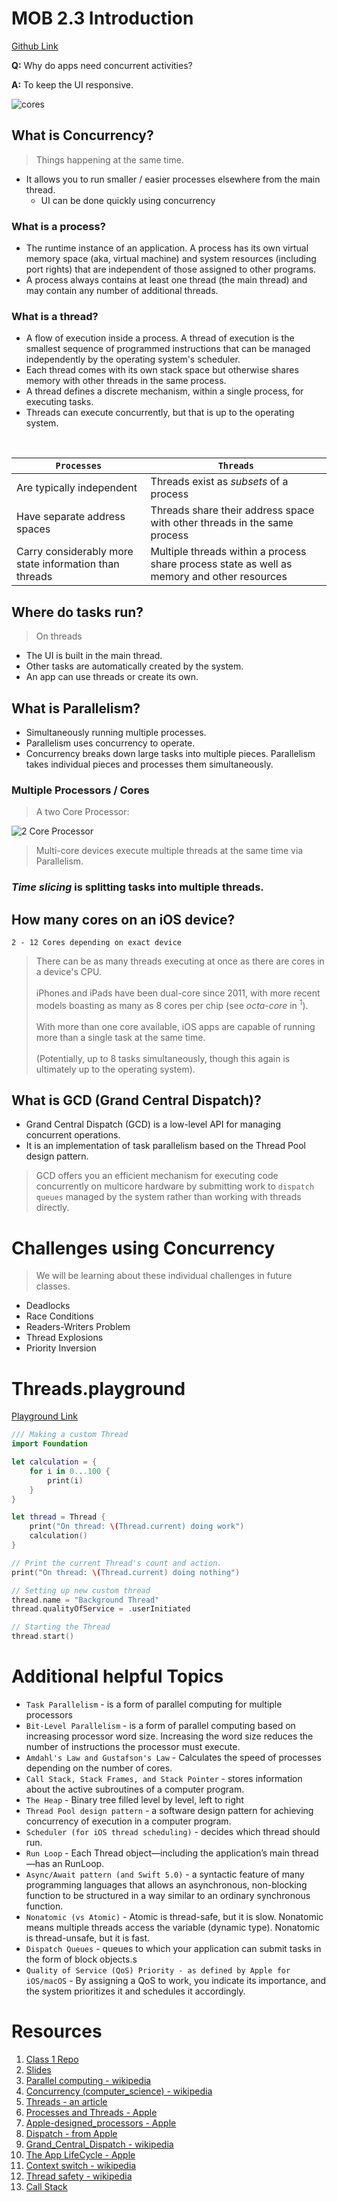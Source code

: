 # MOB 2.3 Introduction
[Github Link](https://github.com/Make-School-Courses/MOB-2.3-Concurrency-Parallelism-in-iOS/blob/master/Lessons/01-Intro-Concurrency-&-Parallelism/Lesson1.md)

**Q:** Why do apps need concurrent activities?

**A:** To keep the UI responsive.

![cores](img/cores.png)

## What is Concurrency?
> Things happening at the same time.
* It allows you to run smaller / easier processes elsewhere from the main thread.
  * UI can be done quickly using concurrency

### What is a process?
* The runtime instance of an application. A process has its own virtual memory space (aka, virtual machine) and system resources (including port rights) that are independent of those assigned to other programs.
* A process always contains at least one thread (the main thread) and may contain any number of additional threads.

### What is a thread?
* A flow of execution inside a process. A thread of execution is the smallest sequence of programmed instructions that can be managed independently by the operating system's scheduler.
* Each thread comes with its own stack space but otherwise shares memory with other threads in the same process.
* A thread defines a discrete mechanism, within a single process, for executing tasks.
* Threads can execute concurrently, but that is up to the operating system.

<br>

| `Processes` | `Threads` |
| ------------- | ------------- |
| Are typically independent | Threads exist as *subsets* of a process |
| Have separate address spaces | Threads share their address space with other threads in the same process |
| Carry considerably more state information than threads  | Multiple threads within a process share process state as well as memory and other resources  |


## Where do tasks run?
> On threads

* The UI is built in the main thread.
* Other tasks are automatically created by the system.
* An app can use threads or create its own.

## What is Parallelism?
* Simultaneously running multiple processes.
* Parallelism uses concurrency to operate.
* Concurrency breaks down large tasks into multiple pieces. Parallelism takes individual pieces and processes them simultaneously.

### Multiple Processors / Cores
> A two Core Processor:

![2 Core Processor](img/2core.png)

> Multi-core devices execute multiple threads at the same time via Parallelism.

### *Time slicing* is splitting tasks into multiple threads.

## How many cores on an iOS device?
`2 - 12 Cores depending on exact device`
> There can be as many threads executing at once as there are cores in a device's CPU. <br><br>
iPhones and iPads have been dual-core since 2011, with more recent models boasting as many as 8 cores per chip (see *octa-core* in <sup>1</sup>).<br><br>
With more than one core available, iOS apps are capable of running more than a single task at the same time.<br><br> (Potentially, up to 8 tasks simultaneously, though this again is ultimately up to the operating system).

## What is GCD (Grand Central Dispatch)?
* Grand Central Dispatch (GCD) is a low-level API for managing concurrent operations.
* It is an implementation of task parallelism based on the Thread Pool design pattern.

>GCD offers you an efficient mechanism for executing code concurrently on multicore hardware by submitting work to `dispatch queues` managed by the system rather than working with threads directly.

# Challenges using Concurrency
> We will be learning about these individual challenges in future classes.

* Deadlocks
* Race Conditions
* Readers-Writers Problem
* Thread Explosions
* Priority Inversion

# Threads.playground
[Playground Link](https://github.com/Make-School-Courses/MOB-2.3-Concurrency-Parallelism-in-iOS/tree/master/Lessons/01-Intro-Concurrency-%26-Parallelism/assets/Threads.playground)

```Swift
/// Making a custom Thread
import Foundation

let calculation = {
    for i in 0...100 {
        print(i)
    }
}

let thread = Thread {
    print("On thread: \(Thread.current) doing work")
    calculation()
}

// Print the current Thread's count and action.
print("On thread: \(Thread.current) doing nothing")

// Setting up new custom thread
thread.name = "Background Thread"
thread.qualityOfService = .userInitiated

// Starting the Thread
thread.start()
```

# Additional helpful Topics
* `Task Parallelism` - is a form of parallel computing for multiple processors
* `Bit-Level Parallelism` - is a form of parallel computing based on increasing processor word size. Increasing the word size reduces the number of instructions the processor must execute.
* `Amdahl's Law and Gustafson's Law` - Calculates the speed of processes depending on the number of cores.
* `Call Stack, Stack Frames, and Stack Pointer` - stores information about the active subroutines of a computer program.
* `The Heap` - Binary tree filled level by level, left to right
* `Thread Pool design pattern` - a software design pattern for achieving concurrency of execution in a computer program.
* `Scheduler (for iOS thread scheduling)` -  decides which thread should run.
* `Run Loop` - Each Thread object—including the application’s main thread—has an RunLoop.
* `Async/Await pattern (and Swift 5.0)` - a syntactic feature of many programming languages that allows an asynchronous, non-blocking function to be structured in a way similar to an ordinary synchronous function.
* `Nonatomic (vs Atomic)` - Atomic is thread-safe, but it is slow. Nonatomic means multiple threads access the variable (dynamic type). Nonatomic is thread-unsafe, but it is fast.
* `Dispatch Queues` - queues to which your application can submit tasks in the form of block objects.s
* `Quality of Service (QoS) Priority - as defined by Apple for iOS/macOS` -  By assigning a QoS to work, you indicate its importance, and the system prioritizes it and schedules it accordingly.

# Resources

1. [Class 1 Repo](https://github.com/Make-School-Courses/MOB-2.3-Concurrency-Parallelism-in-iOS/blob/master/Lessons/01-Intro-Concurrency-&-Parallelism/Lesson1.md)
1. [Slides](https://docs.google.com/presentation/d/10N4toxHiXr6QAszM4aKvgtRAOsKR30b5fYe9RXfqa88/edit?usp=sharing)
2. [Parallel computing - wikipedia](https://en.wikipedia.org/wiki/Parallel_computing)
3. [Concurrency (computer_science) - wikipedia](https://en.wikipedia.org/wiki/Concurrency_(computer_science))
4. [Threads - an article](https://www.cs.uic.edu/~jbell/CourseNotes/OperatingSystems/4_Threads.html)
5. [Processes and Threads - Apple](https://developer.apple.com/documentation/foundation/processes_and_threads)
6. [Apple-designed_processors - Apple](https://en.wikipedia.org/wiki/Apple-designed_processors)
7. [Dispatch - from Apple](https://developer.apple.com/documentation/dispatch)
8. [Grand_Central_Dispatch - wikipedia](https://en.wikipedia.org/wiki/Grand_Central_Dispatch)
9. [The App LifeCycle - Apple](https://developer.apple.com/library/archive/documentation/iPhone/Conceptual/iPhoneOSProgrammingGuide/TheAppLifeCycle/TheAppLifeCycle.html)
10. [Context switch - wikipedia](https://en.wikipedia.org/wiki/Context_switch)
11. [Thread safety - wikipedia](https://en.wikipedia.org/wiki/Thread_safety)
12. [Call Stack](https://en.wikipedia.org/wiki/Call_stack)
